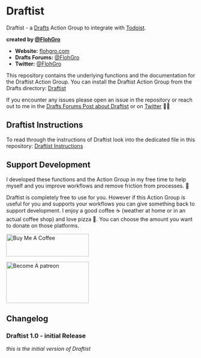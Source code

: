 # Draftist

Draftist - a [Drafts](https://getdrafts.com) Action Group to integrate with [Todoist](https://todoist.com).

**created by [@FlohGro](https://twitter.com/FlohGro)**

- **Website:** [flohgro.com](https://flohgro.com)  
- **Drafts Forums:** [@FlohGro](https://forums.getdrafts.com/u/flohgro/summary)
- **Twitter:** [@FlohGro](https://twitter.com/FlohGro)

This repository contains the underlying functions and the documentation for the Draftist Action Group.
You can install the Draftist Action Group from the Drafts directory: [Draftist](https://directory.getdrafts.com/g/1wK)

If you encounter any issues please open an issue in the repository or reach out to me in the [Drafts Forums Post about Draftist](https://forums.getdrafts.com/u/flohgro/summary) or on [Twitter](https://twitter.com/FlohGro) ✌🏽

## Draftist Instructions

To read through the instructions of Draftist look into the dedicated file in this repository: [Draftist Instructions](https://github.com/FlohGro-dev/Draftist/blob/main/Draftist%20Instructions.md)

## Support Development

I developed these functions and the Action Group in my free time to help myself and you improve workflows and remove friction from processes. 🚀

Draftist is completely free to use for you. However if this Action Group is useful for you and supports your workflows you can give something back to support development.
I enjoy a good coffee ☕️ (weather at home or in an actual coffee shop) and love pizza 🍕.
You can choose the amount you want to donate on those platforms.

<a href="https://www.buymeacoffee.com/flohgro" target="_blank"><img src="https://cdn.buymeacoffee.com/buttons/v2/default-blue.png" alt="Buy Me A Coffee" style="height: 60px !important;width: 220px !important;" ></a>

<a href="https://www.patreon.com/flohgro" target="_blank"><img src="https://user-images.githubusercontent.com/13785667/162812708-55b96cdc-8c32-4433-a340-6dd4c1f7326d.jpg" alt="Become A patreon" style="height: 110px !important;width: 220px !important;" ></a>

## Changelog

### Draftist 1.0 - initial Release

*this is the initial version of Draftist*
